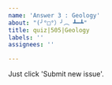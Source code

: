```yaml
---
name: 'Answer 3 : Geology'
about: "(╯°□°）╯︵ ┻━┻"
title: quiz|505|Geology
labels: ''
assignees: ''

---
```


Just click 'Submit new issue'.
